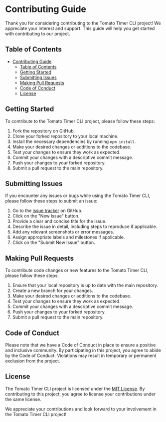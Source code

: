 # Contributing Guide

Thank you for considering contributing to the Tomato Timer CLI project! We appreciate your interest and support. This guide will help you get started with contributing to our project.

## Table of Contents

- [Contributing Guide](#contributing-guide)
  - [Table of Contents](#table-of-contents)
  - [Getting Started](#getting-started)
  - [Submitting Issues](#submitting-issues)
  - [Making Pull Requests](#making-pull-requests)
  - [Code of Conduct](#code-of-conduct)
  - [License](#license)

## Getting Started

To contribute to the Tomato Timer CLI project, please follow these steps:

1. Fork the repository on GitHub.
2. Clone your forked repository to your local machine.
3. Install the necessary dependencies by running `npm install`.
4. Make your desired changes or additions to the codebase.
5. Test your changes to ensure they work as expected.
6. Commit your changes with a descriptive commit message.
7. Push your changes to your forked repository.
8. Submit a pull request to the main repository.

## Submitting Issues

If you encounter any issues or bugs while using the Tomato Timer CLI, please follow these steps to submit an issue:

1. Go to the [issue tracker](https://github.com/your-username/tomato-Timer-cli/issues) on GitHub.
2. Click on the "New Issue" button.
3. Provide a clear and concise title for the issue.
4. Describe the issue in detail, including steps to reproduce if applicable.
5. Add any relevant screenshots or error messages.
6. Assign appropriate labels and milestones if applicable.
7. Click on the "Submit New Issue" button.

## Making Pull Requests

To contribute code changes or new features to the Tomato Timer CLI, please follow these steps:

1. Ensure that your local repository is up to date with the main repository.
2. Create a new branch for your changes.
3. Make your desired changes or additions to the codebase.
4. Test your changes to ensure they work as expected.
5. Commit your changes with a descriptive commit message.
6. Push your changes to your forked repository.
7. Submit a pull request to the main repository.

## Code of Conduct

Please note that we have a Code of Conduct in place to ensure a positive and inclusive community. By participating in this project, you agree to abide by the Code of Conduct. Violations may result in temporary or permanent exclusion from the project.

## License

The Tomato Timer CLI project is licensed under the [MIT License](https://opensource.org/licenses/MIT). By contributing to this project, you agree to license your contributions under the same license.

We appreciate your contributions and look forward to your involvement in the Tomato Timer CLI project!

